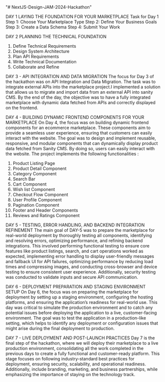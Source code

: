 "# NextJS-Design-JAM-2024-Hackathon" 

DAY 1 LAYING THE FOUNDATION FOR YOUR MARKETPLACE
Task for Day 1
Step 1: Choose Your Marketplace Type 
Step 2: Define Your Business Goals 
Step 3: Create a Data Schema
Step 4: Submit Your Work 

DAY 2 PLANNING THE TECHNICAL FOUNDATION
1. Define Technical Requirements 
2. Design System Architecture
3. Plan API Requirements
4. Write Technical Documentation
5. Collaborate and Refine

DAY 3 - API INTEGRATION AND DATA MIGRATION
The focus for Day 3 of the hackathon was on API Integration and Data Migration. The 
task was to integrate external APIs into the marketplace project.I implemented a 
solution that allows us to migrate and import data from an external API into sanity 
CMS. By the end of the day, the objective was to have a fully integrated marketplace 
with dynamic data fetched from APIs and correctly displayed on the frontend.

DAY 4 - BUILDING DYNAMIC FRONTEND COMPONENTS FOR YOUR MARKETPLACE
On Day 4, the focus was on building dynamic frontend components for an ecommerce marketplace. These components aim to provide a seamless user 
experience, ensuring that customers can easily interact with the website. The goal was 
to design and implement reusable, responsive, and modular components that can 
dynamically display product data fetched from Sanity CMS. By doing so, users can 
easily interact with the website. The project implements the following functionalities :
1. Product Listing Page
2. Product Detail Component
3. Category Component
4. Search Bar
5. Cart Component
6. Wish list Component
7. Checkout Flow Component
8. User Profile Component
9. Pagination Component
10. Footer and Header Components
11. Reviews and Ratings Component

DAY 5 - TESTING, ERROR HANDLING, AND BACKEND INTEGRATION REFINEMENT
The main goal of DAY-5 was to prepare the marketplace for real-world 
deployment by thoroughly testing all components, identifying and resolving 
errors, optimizing performance, and refining backend integrations. This 
involved performing functional testing to ensure core features like product 
listings, search, and cart operations worked as expected, implementing 
error handling to display user-friendly messages and fallback UI for API 
failures, optimizing performance by reducing load times and compressing 
images, and conducting cross-browser and device testing to ensure 
consistent user experience. Additionally, security testing was conducted to 
validate inputs and secure API communication.


DAY 6 - DEPLOYMENT PREPARATION AND STAGING ENVIRONMENT SETUP
On Day 6, the focus was on preparing the marketplace for deployment by setting 
up a staging environment, configuring the hosting platforms, and ensuring the 
application’s readiness for real-world use. This day was critical to simulate the 
production environment and to catch any potential issues before deploying the 
application to a live, customer-facing environment. The goal was to test the 
application in a production-like setting, which helps to identify any deployment 
or configuration issues that might arise during the final deployment to 
production.


DAY 7 - LIVE DEPLOYMENT AND POST-LAUNCH PRACTICES
Day 7 is the final step of the hackathon, where we will deploy their marketplace to 
a live production environment, consolidating all the work completed in the previous 
days to create a fully functional and customer-ready platform. This stage focuses on 
following industry-standard best practices for deployment, ensuring security, 
scalability, and operational readiness. Additionally, include branding, marketing, and business partnerships, while 
emphasizing the importance of staying on the technology track.
